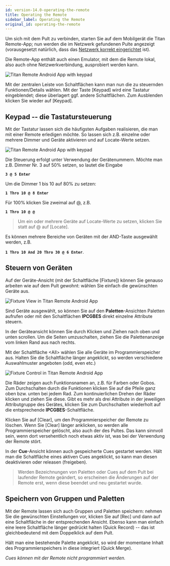 ```yaml
---
id: version-14.0-operating-the-remote
title: Operating the Remote
sidebar_label: Operating the Remote
original_id: operating-the-remote
---
```


Um sich mit dem Pult zu verbinden, starten Sie auf dem Mobilgerät die
Titan Remote-App; nun werden die im Netzwerk gefundenen Pulte angezeigt
(vorausgesetzt natürlich, dass das [Netzwerk korrekt eingerichtet](setting-up-the-remote.md) ist).

Die Remote-App enthält auch einen Emulator, mit dem die Remote lokal,
also auch ohne Netzwerkverbindung, ausprobiert werden kann.

![Titan Remote Android App with keypad](/docs/images/Titan-Remote-Android-App-with-keypad.png)

Mit der zentralen Leiste von Schaltflächen kann man nun die zu
steuernden Funktionen/Details wählen. Mit der Taste \[Keypad\] wird 
eine Tastatur eingeblendet; diese überlagert ggf. andere Schaltflächen. 
Zum Ausblenden klicken Sie wieder auf \[Keypad\].

Keypad -- die Tastatursteuerung
-------------------------------

Mit der Tastatur lassen sich die häufigsten Aufgaben realisieren,
die man mit einer Remote erledigen möchte. So lassen sich z.B. einzelne
oder mehrere Dimmer und Geräte aktivieren und auf Locate-Werte setzen.

![Titan Remote Android App with keypad](/docs/images/Titan-Remote-Android-App-with-keypad.png)

Die Steuerung erfolgt unter Verwendung der Gerätenummern. Möchte man
z.B. Dimmer Nr. 3 auf 50% setzen, so lautet die Eingabe

**`3 @ 5 Enter`**

Um die Dimmer 1 bis 10 auf 80% zu setzen:

**`1 Thro 10 @ 8 Enter`**

Für 100% klicken Sie zweimal auf @, z.B.

**`1 Thro 10 @ @`**

> 	Um ein oder mehrere Geräte auf Locate-Werte zu setzen, klicken Sie statt
	auf @ auf \[Locate\].

Es können mehrere Bereiche von Geräten mit der AND-Taste ausgewählt
werden, z.B.

**`1 Thro 10 And 20 Thro 30 @ 6 Enter`**.

Steuern von Geräten
-------------------

Auf der Geräte-Ansicht (mit der Schaltfläche \[Fixture\]) können Sie
genauso arbeiten wie auf dem Pult gewohnt: wählen Sie einfach die
gewünschten Geräte aus.

![Fixture View in Titan Remote Android App](/docs/images/Fixture-View-in-Titan-Remote-Android-App.png)

Sind Geräte ausgewählt, so können Sie auf den **Paletten**-Ansichten
Paletten aufrufen oder mit den Schaltflächen **IPCGBES** direkt einzelne
Attribute steuern.

In der Geräteansicht können Sie durch Klicken und Ziehen nach oben und
unten scrollen. Um die Seiten umzuschalten, ziehen Sie die
Palettenanzeige vom linken Rand aus nach rechts.

Mit der Schaltfläche \<All\> wählen Sie alle Geräte im
Programmierspeicher aus. Halten Sie die Schaltfläche länger angeklickt,
so werden verschiedene Auswahlmuster angeboten (odd, even etc.)

![Fixture Control in Titan Remote Android App](/docs/images/Fixture-Control-in-Titan-Remote-Android-App.png)

Die Räder zeigen auch Funktionsnamen an, z.B. für Farben oder Gobos. Zum
Durchschalten durch die Funktionen klicken Sie auf die Pfeile ganz oben
bzw. unten bei jedem Rad. Zum kontinuierlichen Drehen der Räder klicken
und ziehen Sie diese. Gibt es mehr als drei Attribute in der jeweiligen
Attributgruppe des Gerätes, klicken Sie zum Durchschalten wiederholt auf
die entsprechende **IPCGBES**-Schaltfläche.

Klicken Sie auf \[Clear\], um den Programmierspeicher der Remote zu
löschen. Wenn Sie \[Clear\] länger anklicken, so werden alle
Programmierspeicher gelöscht, also auch der des Pultes. Das kann
sinnvoll sein, wenn dort versehentlich noch etwas aktiv ist, was bei der
Verwendung der Remote stört.

In der **Cue**-Ansicht können auch gespeicherte Cues gestartet werden. Hält
man die Schaltfläche eines aktiven Cues angeklickt, so kann man diesen
deaktivieren oder releasen (freigeben).

>	Werden Bezeichnungen von Paletten oder Cues auf dem Pult bei laufender 
	Remote geändert, so erscheinen die Änderungen auf der Remote erst, 
	wenn diese beendet und neu gestartet wurde.

Speichern von Gruppen und Paletten
----------------------------------

Mit der Remote lassen sich auch Gruppen und Paletten speichern: nehmen
Sie die gewünschten Einstellungen vor, klicken Sie auf \[Rec\] und dann
auf eine Schaltfläche in der entsprechenden Ansicht. Ebenso kann man
einfach eine leere Schaltfläche länger gedrückt halten (Quick Record) --
das ist gleichbedeutend mit dem Doppelklick auf dem Pult.

Hält man eine bestehende Palette angeklickt, so wird der momentane
Inhalt des Programmierspeichers in diese integriert (Quick Merge).

*Cues können mit der Remote nicht programmiert werden.*